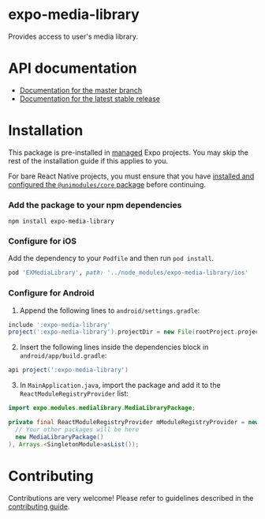 # expo-media-library

Provides access to user's media library.

# API documentation

- [Documentation for the master branch](https://github.com/expo/expo/blob/master/docs/pages/versions/unversioned/sdk/media-library.md)
- [Documentation for the latest stable release](https://docs.expo.io/versions/latest/sdk/media-library/)

# Installation

This package is pre-installed in [managed](https://docs.expo.io/versions/latest/introduction/managed-vs-bare/) Expo projects. You may skip the rest of the installation guide if this applies to you.

For bare React Native projects, you must ensure that you have [installed and configured the `@unimodules/core` package](https://github.com/unimodules/core) before continuing.

### Add the package to your npm dependencies

```
npm install expo-media-library
```

### Configure for iOS

Add the dependency to your `Podfile` and then run `pod install`.

```ruby
pod 'EXMediaLibrary', path: '../node_modules/expo-media-library/ios'
```

### Configure for Android

1. Append the following lines to `android/settings.gradle`:

```gradle
include ':expo-media-library'
project(':expo-media-library').projectDir = new File(rootProject.projectDir, '../node_modules/expo-media-library/android')
```

2. Insert the following lines inside the dependencies block in `android/app/build.gradle`:
```gradle
api project(':expo-media-library')
```

3. In `MainApplication.java`, import the package and add it to the `ReactModuleRegistryProvider` list:
```java
import expo.modules.medialibrary.MediaLibraryPackage;
```
```java
private final ReactModuleRegistryProvider mModuleRegistryProvider = new ReactModuleRegistryProvider(Arrays.<Package>asList(
  // Your other packages will be here
  new MediaLibraryPackage()
), Arrays.<SingletonModule>asList());
```

# Contributing

Contributions are very welcome! Please refer to guidelines described in the [contributing guide]( https://github.com/expo/expo#contributing).
